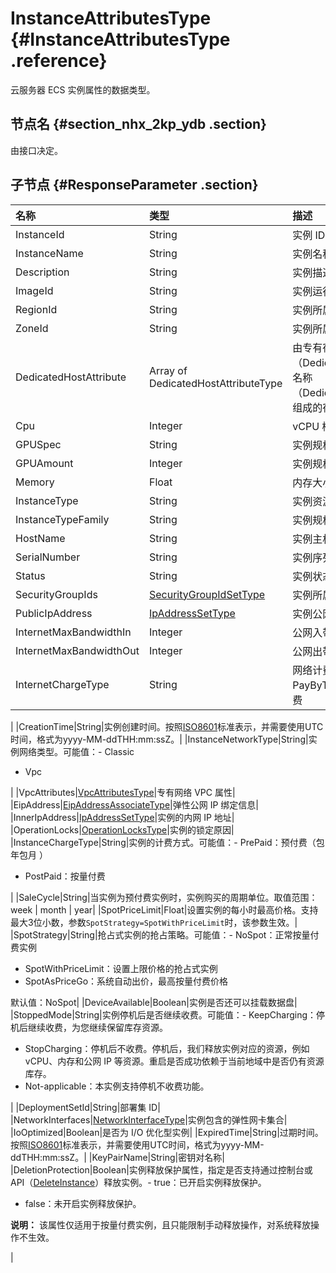 # InstanceAttributesType {#InstanceAttributesType .reference}

云服务器 ECS 实例属性的数据类型。

## 节点名 {#section_nhx_2kp_ydb .section}

由接口决定。

## 子节点 {#ResponseParameter .section}

|名称|类型|描述|
|:-|:-|:-|
|InstanceId|String|实例 ID|
|InstanceName|String|实例名称|
|Description|String|实例描述|
|ImageId|String|实例运行的镜像 ID|
|RegionId|String|实例所属地域 ID|
|ZoneId|String|实例所属可用区|
|DedicatedHostAttribute|Array of DedicatedHostAttributeType|由专有宿主机 ID（DedicatedHostId） 和名称（DedicatedHostName）组成的宿主机属性数组|
|Cpu|Integer|vCPU 核数|
|GPUSpec|String|实例规格附带的 GPU 类型|
|GPUAmount|Integer|实例规格附带的 GPU 数量|
|Memory|Float|内存大小，单位 GiB|
|InstanceType|String|实例资源规格|
|InstanceTypeFamily|String|实例规格族|
|HostName|String|实例主机名|
|SerialNumber|String|实例序列号|
|Status|String|实例状态|
|SecurityGroupIds|[SecurityGroupIdSetType](intl.zh-CN/API参考/数据类型/SecurityGroupIdSetType.md#)|实例所属安全组集合|
|PublicIpAddress|[IpAddressSetType](intl.zh-CN/API参考/数据类型/IpAddressSetType.md#)|实例公网 IP 地址|
|InternetMaxBandwidthIn|Integer|公网入带宽最大值|
|InternetMaxBandwidthOut|Integer|公网出带宽最大值|
|InternetChargeType|String|网络计费类型。可能值：-   PayByTraffic：按流量计费

|
|CreationTime|String|实例创建时间。按照[ISO8601](../intl.zh-CN/API参考/附录/时间格式.md#)标准表示，并需要使用UTC时间，格式为yyyy-MM-ddTHH:mm:ssZ。|
|InstanceNetworkType|String|实例网络类型。可能值：-   Classic
-   Vpc

|
|VpcAttributes|[VpcAttributesType](intl.zh-CN/API参考/数据类型/VpcAttributesType.md#)|专有网络 VPC 属性|
|EipAddress|[EipAddressAssociateType](intl.zh-CN/API参考/数据类型/EipAddressAssociateType.md#)|弹性公网 IP 绑定信息|
|InnerIpAddress|[IpAddressSetType](intl.zh-CN/API参考/数据类型/IpAddressSetType.md#)|实例的内网 IP 地址|
|OperationLocks|[OperationLocksType](intl.zh-CN/API参考/数据类型/OperationLocksType.md#)|实例的锁定原因|
|InstanceChargeType|String|实例的计费方式。可能值：-   PrePaid：预付费（包年包月 ）
-   PostPaid：按量付费

|
|SaleCycle|String|当实例为预付费实例时，实例购买的周期单位。取值范围：week | month | year|
|SpotPriceLimit|Float|设置实例的每小时最高价格。支持最大3位小数，参数`SpotStrategy=SpotWithPriceLimit`时，该参数生效。|
|SpotStrategy|String|抢占式实例的抢占策略。可能值：-   NoSpot：正常按量付费实例
-   SpotWithPriceLimit：设置上限价格的抢占式实例
-   SpotAsPriceGo：系统自动出价，最高按量付费价格

默认值：NoSpot|
|DeviceAvailable|Boolean|实例是否还可以挂载数据盘|
|StoppedMode|String|实例停机后是否继续收费。可能值：-   KeepCharging：停机后继续收费，为您继续保留库存资源。
-   StopCharging：停机后不收费。停机后，我们释放实例对应的资源，例如 vCPU、内存和公网 IP 等资源。重启是否成功依赖于当前地域中是否仍有资源库存。
-   Not-applicable：本实例支持停机不收费功能。

|
|DeploymentSetId|String|部署集 ID|
|NetworkInterfaces|[NetworkInterfaceType](intl.zh-CN/API参考/数据类型/NetworkInterfaceType.md#)|实例包含的弹性网卡集合|
|IoOptimized|Boolean|是否为 I/O 优化型实例|
|ExpiredTime|String|过期时间。按照[ISO8601](../intl.zh-CN/API参考/附录/时间格式.md#)标准表示，并需要使用UTC时间，格式为yyyy-MM-ddTHH:mm:ssZ。|
|KeyPairName|String|密钥对名称|
|DeletionProtection|Boolean|实例释放保护属性，指定是否支持通过控制台或API（[DeleteInstance](intl.zh-CN/API参考/实例/DeleteInstance.md#)）释放实例。-   true：已开启实例释放保护。
-   false：未开启实例释放保护。

**说明：** 该属性仅适用于按量付费实例，且只能限制手动释放操作，对系统释放操作不生效。

|

